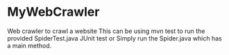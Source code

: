 # MyWebCrawler
Web crawler to crawl a website
This can be using mvn test to run the provided SpiderTest.java JUnit test
or Simply run the Spider.java which has a main method.
